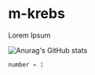 # m-krebs

Lorem Ipsum


![Anurag's GitHub stats](https://github-readme-stats.vercel.app/api?username=m-krebs&show_icons=true&theme=cobalt)

```python
number = 1
```